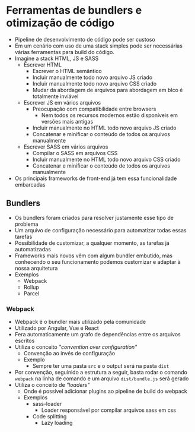 # Ferramentas de bundlers e otimização de código

* Pipeline de desenvolvimento de código pode ser custoso
* Em um cenário com uso de uma stack simples pode ser necessárias várias ferramentas para build do código.
* Imagine a stack HTML, JS e SASS
    * Escrever HTML
        * Escrever o HTML semântico
        * Incluir manualmente todo novo arquivo JS criado
        * Incluir manualmente todo novo arquivo CSS criado
        * Mudar da abordagem de arquivos para abordagem em blco é totalmente inviável
    * Escrever JS em vários arquivos
        * Preocupação com compatibilidade entre browsers
            * Nem todos os recursos modernos estão disponíveis em versões mais antigas
        * Incluir manualmente no HTML todo novo arquivo JS criado
        * Concatenar e minificar o conteúdo de todos os arquivos manualmente
    * Escrever SASS em vários arquivos 
        * Compilar o SASS em arquivos CSS
        * Incluir manualmente no HTML todo novo arquivo CSS criado
        * Concatenar e minificar o conteúdo de todos os arquivos manualmente
* Os principais frameworks de front-end já tem essa funcionalidade embarcadas

## Bundlers

* Os bundlers foram criados para resolver justamente esse tipo de problema
* Um arquivo de configuração necessário para automatizar todas essas tarefas
* Possibilidade de customizar, a qualquer momento, as tarefas já automatizadas
* Frameworks mais novos vêm com algum bundler embutido, mas conhecendo o seu funcionamento podemos customizar e adaptar à nossa arquitetura
* Exemplos
    * Webpack
    * Rollup
    * Parcel

### Webpack

* Webpack é o bundler mais utilizado pela comunidade
* Utilizado por Angular, Vue e React
* Fera automaticamente um grafo de dependências entre os arquivos escritos
* Utiliza o conceito *"convention over configuration"*
    * Convenção ao invés de configuração
    * Exemplo
        * Sempre ter uma pasta `src` e o output será na pasta `dist`
* Por convenção, seguinido a estrutura a seguir, basta rodar o comando `webpack` na linha de comando e um arquivo `dist/bundle.js` será gerado
* Utiliza o conceito de *"loaders"*
    * Onde é possível adicionar plugins ao pipeline de build do webpack
    * Exemplos
        * sass-loader
            * Loader responsável por compilar arquivos sass em css
        * Code splitting
            * Lazy loading